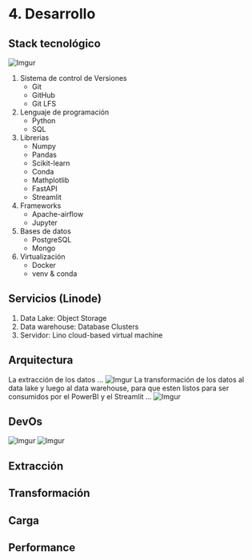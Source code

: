 # 4. Desarrollo

## Stack tecnológico
![Imgur](https://i.imgur.com/y2DzIx3.png)
1. Sistema de control de Versiones 
    * Git
    * GitHub
    * Git LFS
3. Lenguaje de programación
    * Python
    * SQL
4. Librerias
    * Numpy 
    * Pandas
    * Scikit-learn
    * Conda
    * Mathplotlib
    * FastAPI
    * Streamlit
5. Frameworks
    * Apache-airflow
    * Jupyter
6. Bases de datos
    * PostgreSQL
    * Mongo
7. Virtualización
    * Docker
    * venv & conda
## Servicios (Linode)
1. Data Lake: Object Storage
2. Data warehouse: Database Clusters
3. Servidor: Lino cloud-based virtual machine
## Arquitectura
La extracción de los datos ...
![Imgur](https://i.imgur.com/QTDVyHy.png)
La transformación de los datos al data lake y luego al data warehouse, para que esten listos para ser consumidos por el PowerBI y el Streamlit ...
![Imgur](https://i.imgur.com/dYGGiiW.png)
## DevOs
![Imgur](https://i.imgur.com/BM4r9ML.png)
![Imgur](https://i.imgur.com/9y7ewOs.png)
## Extracción
## Transformación
## Carga
## Performance